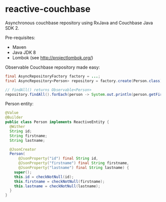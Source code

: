 # reactive-couchbase

Asynchronous couchbase repository using RxJava and Couchbase Java SDK 2.

Pre-requisites:
- Maven
- Java JDK 8
- Lombok (see http://projectlombok.org/)

Observable Couchbase repository made easy:
```java
final AsyncRepositoryFactory factory = ...;
final AsyncRepository<Person> repository = factory.create(Person.class);

// findAll() returns Observable<Person>
repository.findAll().forEach(person -> System.out.println(person.getFirstname()));
```

Person entity:
```java
@Value
@Builder
public class Person implements ReactiveEntity {
  @Wither
  String id;
  String firstname;
  String lastname;

  @JsonCreator
  Person(
      @JsonProperty("id") final String id,
      @JsonProperty("firstname") final String firstname,
      @JsonProperty("lastname") final String lastname) {
    super();
    this.id = checkNotNull(id);
    this.firstname = checkNotNull(firstname);
    this.lastname = checkNotNull(lastname);
  }
}
```
